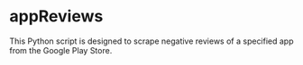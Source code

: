 # appReviews
This Python script is designed to scrape negative reviews of a specified app from the Google Play Store.
